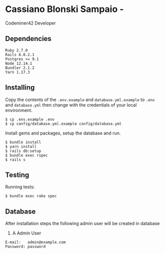# Cassiano Blonski Sampaio - 

Codeminer42 Developer

## Dependencies

```
Ruby 2.7.0
Rails 6.0.2.1
Postgres >= 9.1
Node 12.14.1
Bundler 2.1.2
Yarn 1.17.3
```

## Installing

Copy the contents of the `.env.example` and `database.yml.example` to `.env` and `database.yml` then change with the credentials of your local environment.

```console
$ cp .env.example .env
$ cp config/database.yml.example config/database.yml
```

Install gems and packages, setup the database and run.
```console
$ bundle install
$ yarn install
$ rails db:setup
$ bundle exec rspec
$ rails s
```

## Testing

Running tests:

```console
$ bundle exec rake spec
```

## Database

After installation steps the following admin user will be created in database

1. A Admin User

```
E-mail:   admin@example.com
Password: password
```

